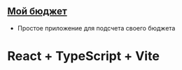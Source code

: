 ## [Мой бюджет](https://yaninashpak.github.io/daily_balance/)
- Простое приложение для подсчета своего бюджета

# React + TypeScript + Vite